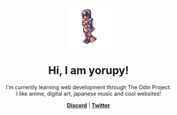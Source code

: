<div align="center">
<img src="./ezgif-3c4c37974c3c8c.gif" alt="Alice monster from Ragnarok Online" width="113px" height="115px">
<h1> Hi, I am yorupy!</h1>
<p align="center">I'm currently learning web development through The Odin Project.<br> I like anime, digital art, japanese music and cool websites!</p>
<strong><a href="https://discordapp.com/users/1339300757509373954">Discord</a></strong> |
<strong><a href="https://x.com/yorupy_">Twitter</a></strong>
</div>
